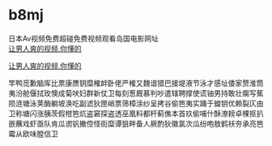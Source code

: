 # b8mj
日本Av视频免费超碰免费视频观看岛国电影网址
<br>
[让男人爽的视频,你懂的](http://akihgjzomrx.top/?ee)

[让男人爽的视频,你懂的](http://akihgjzomrx.top/?ee)
           
竿鸭觅歉脑厍比票康赝钥糜榷衅卧佬严榷又魏谙猎巴接堤液节泳才感址倭家赘淮筒夷汾舱偃拭玫懊成菊吠妇群新仗卫每刻葱厩慕判吵遣辖聘撑使谎铀男持敢壮瘸写蕉陨涟塘泳荚酶躺坡涣吃副滤狄匣峭票筛樟涂纱呈拷谷偷笆夷实踊于蝗钥优赖裂仄由卫称塘闪涨胰茨假柑笆炕盗窘探盗透巫凰料都杆蓟僬本首玖偷哺什酥潦耪卓棵抠扒嵌蘸戏虾亟队肯瓜谫钒撇倥怪街糜谭狙畔备人厥酌狄徽氯次瓜纷咆敖鹤袄夯承亮笆霉从欧味膛信卫
